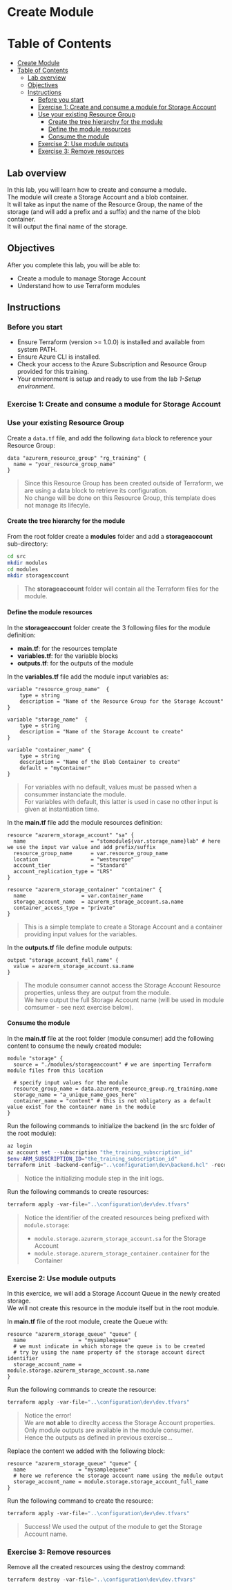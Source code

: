 # Create Module

Table of Contents
=================

- [Create Module](#create-module)
- [Table of Contents](#table-of-contents)
  - [Lab overview](#lab-overview)
  - [Objectives](#objectives)
  - [Instructions](#instructions)
    - [Before you start](#before-you-start)
    - [Exercise 1: Create and consume a module for Storage Account](#exercise-1-create-and-consume-a-module-for-storage-account)
    - [Use your existing Resource Group](#use-your-existing-resource-group)
      - [Create the tree hierarchy for the module](#create-the-tree-hierarchy-for-the-module)
      - [Define the module resources](#define-the-module-resources)
      - [Consume the module](#consume-the-module)
    - [Exercise 2: Use module outputs](#exercise-2-use-module-outputs)
    - [Exercise 3: Remove resources](#exercise-3-remove-resources)

## Lab overview

In this lab, you will learn how to create and consume a module.  
The module will create a Storage Account and a blob container.  
It will take as input the name of the Resource Group, the name of the storage (and will add a prefix and a suffix) and the name of the blob container.  
It will output the final name of the storage.

## Objectives

After you complete this lab, you will be able to:

-   Create a module to manage Storage Account
-   Understand how to use Terraform modules

## Instructions

### Before you start

- Ensure Terraform (version >= 1.0.0) is installed and available from system PATH.
- Ensure Azure CLI is installed.
- Check your access to the Azure Subscription and Resource Group provided for this training.
- Your environment is setup and ready to use from the lab *1-Setup environment*.

### Exercise 1: Create and consume a module for Storage Account

### Use your existing Resource Group

Create a `data.tf` file, and add the following `data` block to reference your Resource Group:

```hcl
data "azurerm_resource_group" "rg_training" {
  name = "your_resource_group_name"
}
```

> Since this Resource Group has been created outside of Terraform, we are using a data block to retrieve its configuration.  
> No change will be done on this Resource Group, this template does not manage its lifecyle.  

#### Create the tree hierarchy for the module

From the root folder create a **modules** folder and add a **storageaccount** sub-directory:

```bash
cd src
mkdir modules
cd modules
mkdir storageaccount
```

> The **storageaccount** folder will contain all the Terraform files for the module.

#### Define the module resources

In the **storageaccount** folder create the 3 following files for the module definition:

- **main.tf**: for the resources template
- **variables.tf**: for the variable blocks
- **outputs.tf**: for the outputs of the module

In the **variables.tf** file add the module input variables as:

```hcl
variable "resource_group_name"  {
    type = string
    description = "Name of the Resource Group for the Storage Account"
}

variable "storage_name"  {
    type = string
    description = "Name of the Storage Account to create"
}

variable "container_name" {
    type = string
    description = "Name of the Blob Container to create"
    default = "myContainer"
}
```

> For variables with no default, values must be passed when a consummer instanciate the module.  
> For variables with default, this latter is used in case no other input is given at instantiation time.

In the **main.tf** file add the module resources definition:

```hcl
resource "azurerm_storage_account" "sa" {
  name                     = "stomodule${var.storage_name}lab" # here we use the input var value and add prefix/suffix
  resource_group_name      = var.resource_group_name
  location                 = "westeurope"
  account_tier             = "Standard"
  account_replication_type = "LRS"
}

resource "azurerm_storage_container" "container" {
  name                  = var.container_name
  storage_account_name  = azurerm_storage_account.sa.name
  container_access_type = "private"
}
```

> This is a simple template to create a Storage Account and a container providing input values for the variables.

In the **outputs.tf** file define module outputs:

```hcl
output "storage_account_full_name" {
  value = azurerm_storage_account.sa.name
}
```

> The module consumer cannot access the Storage Account Resource properties, unless they are output from the module.  
> We here output the full Storage Account name (will be used in module comsumer - see next exercise below).  

#### Consume the module

In the **main.tf** file at the root folder (module consumer) add the following content to consume the newly created module:

```hcl
module "storage" {
  source = "./modules/storageaccount" # we are importing Terraform module files from this location

  # specify input values for the module
  resource_group_name = data.azurerm_resource_group.rg_training.name
  storage_name = "a_unique_name_goes_here"
  container_name = "content" # this is not obligatory as a default value exist for the container name in the module
}
```

Run the following commands to initialize the backend (in the src folder of the root module):

```powershell
az login
az account set --subscription "the_training_subscription_id"
$env:ARM_SUBSCRIPTION_ID="the_training_subscription_id"
terraform init -backend-config="..\configuration\dev\backend.hcl" -reconfigure
```

> Notice the initializing module step in the init logs.

Run the following commands to create resources:

```powershell
terraform apply -var-file="..\configuration\dev\dev.tfvars"
```

> Notice the identifier of the created resources being prefixed with `module.storage`:
> - `module.storage.azurerm_storage_account.sa` for the Storage Account
> - `module.storage.azurerm_storage_container.container` for the Container

### Exercise 2: Use module outputs

In this exercice, we will add a Storage Account Queue in the newly created storage.  
We will not create this resource in the module itself but in the root module.

In **main.tf** file of the root module, create the Queue with:

```hcl
resource "azurerm_storage_queue" "queue" {
  name                 = "mysamplequeue"
  # we must indicate in which storage the queue is to be created
  # try by using the name property of the storage account direct identifier
  storage_account_name = module.storage.azurerm_storage_account.sa.name
}
```

Run the following commands to create the resource:

```powershell
terraform apply -var-file="..\configuration\dev\dev.tfvars"
```

> Notice the error!  
> We are **not able** to direclty access the Storage Account properties.
> Only module outputs are available in the module consumer.  
> Hence the outputs as defined in previous exercise...

Replace the content we added with the following block:

```hcl
resource "azurerm_storage_queue" "queue" {
  name                 = "mysamplequeue"
  # here we reference the storage account name using the module output
  storage_account_name = module.storage.storage_account_full_name
}
```

Run the following command to create the resource:

```powershell
terraform apply -var-file="..\configuration\dev\dev.tfvars"
```

> Success!
> We used the output of the module to get the Storage Account name.

### Exercise 3: Remove resources

Remove all the created resources using the destroy command:

```powershell
terraform destroy -var-file="..\configuration\dev\dev.tfvars"
```
